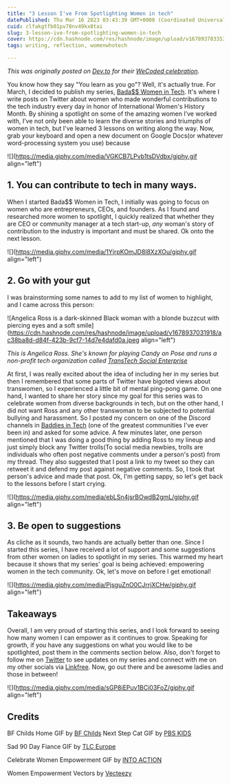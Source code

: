 ```yaml
---
title: "3 Lesson I've From Spotlighting Women in tech"
datePublished: Thu Mar 16 2023 03:43:39 GMT+0000 (Coordinated Universal Time)
cuid: clfakgtfb01pv78nv49kx8tai
slug: 3-lesson-ive-from-spotlighting-women-in-tech
cover: https://cdn.hashnode.com/res/hashnode/image/upload/v1678937033533/0ce76f6b-d67e-4fdf-9912-caf8609abf2c.png
tags: writing, reflection, womenwhotech

---
```


*This was originally posted on* [*Dev.to*](https://dev.to/cbid2/3-lesson-ive-from-spotlighting-women-in-tech-9a0) *for their* [*WeCoded celebration*](https://dev.to/wecoded)*.*

You know how they say "You learn as you go"? Well, it's actually true. For March, I decided to publish my series, [Bada$$ Women in Tech](https://twitter.com/CodesChrissy/status/1630713924713586689?s=20). It's where I write posts on Twitter about women who made wonderful contributions to the tech industry every day in honor of International Women's History Month. By shining a spotlight on some of the amazing women I’ve worked with, I’ve not only been able to learn the diverse stories and triumphs of women in tech, but I've learned 3 lessons on writing along the way. Now, grab your keyboard and open a new document on Google Docs(or whatever word-processing system you use) because

![](https://media.giphy.com/media/VGKCB7LPvb1tsDVdbx/giphy.gif align="left")

## 1\. You can contribute to tech in many ways.

When I started Bada$$ Women in Tech, I initially was going to focus on women who are entrepreneurs, CEOs, and founders. As I found and researched more women to spotlight, I quickly realized that whether they are CEO or community manager at a tech start-up, *any* woman's story of contribution to the industry is important and must be shared. Ok onto the next lesson.

![](https://media.giphy.com/media/1YjrpKOmJD8l8XzXOu/giphy.gif align="left")

## 2\. Go with your gut

I was brainstorming some names to add to my list of women to highlight, and I came across this person:

![Angelica Ross is a dark-skinned Black woman with a blonde buzzcut with piercing eyes and a soft smile](https://cdn.hashnode.com/res/hashnode/image/upload/v1678937031918/ac38ba8d-d84f-423b-9cf7-14d7e4dafd0a.jpeg align="left")

*This is Angelica Ross. She's known for playing Candy on Pose and runs a non-profit tech organization called* [*TransTech Social Enterprise*](https://transtechsocial.org/)

At first, I was really excited about the idea of including her in my series but then I remembered that some parts of Twitter have bigoted views about transwomen, so I experienced a little bit of mental ping-pong game. On one hand, I wanted to share her story since my goal for this series was to celebrate women from diverse backgrounds in tech, but on the other hand, I did not want Ross and any other transwoman to be subjected to potential bullying and harassment. So I posted my concern on one of the Discord channels in [Baddies in Tech](https://www.baddiesintech.com/) (one of the greatest communities I've ever been in) and asked for some advice. A few minutes later, one person mentioned that I was doing a good thing by adding Ross to my lineup and just simply block any Twitter trolls(To social media newbies, trolls are individuals who often post negative comments under a person's post) from my thread. They also suggested that I post a link to my tweet so they can retweet it and defend my post against negative comments. So, I took that person's advice and made that post. Ok, I'm getting sappy, so let's get back to the lessons before I start crying.

![](https://media.giphy.com/media/ebLSn4jsrBOwdB2gmL/giphy.gif align="left")

## 3\. Be open to suggestions

As cliche as it sounds, two hands are actually better than one. Since I started this series, I have received a lot of support and some suggestions from other women on ladies to spotlight in my series. This warmed my heart because it shows that my series' goal is being achieved: empowering women in the tech community. Ok, let's move on before I get emotional!

![](https://media.giphy.com/media/PjsguZnO0CJrrjXCHw/giphy.gif align="left")

## Takeaways

Overall, I am very proud of starting this series, and I look forward to seeing how many women I can empower as it continues to grow. Speaking for growth, if you have any suggestions on what you would like to be spotlighted, post them in the comments section below. Also, don't forget to follow me on [Twitter](https://twitter.com/CodesChrissy) to see updates on my series and connect with me on my other socials via [Linkfree](https://linkfree.eddiehub.io/CBID2). Now, go out there and be awesome ladies and those in between!

![](https://media.giphy.com/media/sGP8iEPuv1BCi03FoZ/giphy.gif align="left")

## Credits

BF Childs Home GIF by [BF Childs](https://media.giphy.com/media/VGKCB7LPvb1tsDVdbx/giphy.gif) Next Step Cat GIF by [PBS KIDS](https://media.giphy.com/media/1YjrpKOmJD8l8XzXOu/giphy.gif)

Sad 90 Day Fiance GIF by [TLC Europe](https://media.giphy.com/media/ebLSn4jsrBOwdB2gmL/giphy.gif)

Celebrate Women Empowerment GIF by [INTO ACTION](https://media.giphy.com/media/sGP8iEPuv1BCi03FoZ/giphy.gif)

Women Empowerment Vectors by [Vecteezy](https://www.vecteezy.com/free-vector/women-empowerment)
